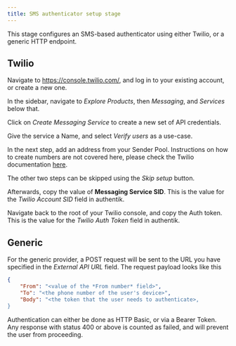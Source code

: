 ```yaml
---
title: SMS authenticator setup stage
---
```


This stage configures an SMS-based authenticator using either Twilio, or a generic HTTP endpoint.

## Twilio

Navigate to https://console.twilio.com/, and log in to your existing account, or create a new one.

In the sidebar, navigate to *Explore Products*, then *Messaging*, and *Services* below that.

Click on *Create Messaging Service* to create a new set of API credentials.

Give the service a Name, and select *Verify users* as a use-case.

In the next step, add an address from your Sender Pool. Instructions on how to create numbers are not covered here, please check the Twilio documentation [here](https://www.twilio.com/docs).

The other two steps can be skipped using the *Skip setup* button.

Afterwards, copy the value of **Messaging Service SID**. This is the value for the *Twilio Account SID* field in authentik.

Navigate back to the root of your Twilio console, and copy the Auth token. This is the value for the *Twilio Auth Token* field in authentik.

## Generic

For the generic provider, a POST request will be sent to the URL you have specified in the *External API URL* field. The request payload looks like this

```json
{
    "From": "<value of the *From number* field>",
    "To": "<the phone number of the user's device>",
    "Body": "<the token that the user needs to authenticate>,
}
```

Authentication can either be done as HTTP Basic, or via a Bearer Token. Any response with status 400 or above is counted as failed, and will prevent the user from proceeding.
